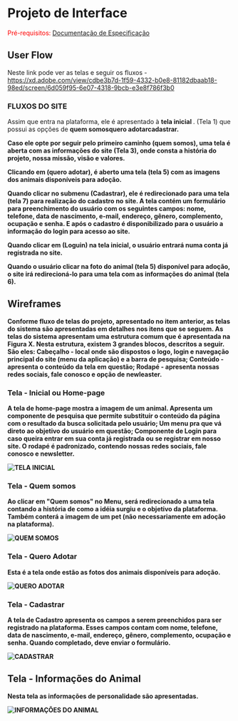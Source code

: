 
# Projeto de Interface

<span style="color:red">Pré-requisitos: <a href="2-Especificação do Projeto.md"> Documentação de Especificação</a></span>
## User Flow

Neste link pode ver as telas e seguir os fluxos - https://xd.adobe.com/view/cdbe3b7d-1f59-4332-b0e8-81182dbaab18-98ed/screen/6d059f95-6e07-4318-9bcb-e3e8f786f3b0

<h3>FLUXOS DO SITE</h3>

Assim que entra na plataforma, ele é apresentado à <b> tela inicial </b> .
(Tela 1) que possui as opções de <b>quem somos<b>quero adotar<b>cadastrar</b>.

Caso ele opte por seguir pelo primeiro caminho <b>(quem somos)</b>, uma tela é aberta com as informações do site (Tela 3), onde consta a história do projeto, nossa missão, visão e valores. 

Clicando em <b>(quero adotar)</b>, é aberto uma tela (tela 5) com as imagens dos animais disponíveis para adoção.

Quando clicar no submenu <b>(Cadastrar)</b>, ele é redirecionado para uma tela (tela 7) para realização do cadastro no site. A tela contém um formulário para preenchimento do usuário com os seguintes campos: nome, telefone, data de nascimento, e-mail, endereço, gênero, complemento, ocupação e senha. E após o cadastro é disponibilizado para o usuário a informação do login para acesso ao site.

Quando clicar em <b>(Loguin)</b> na tela inicial, o usuário entrará numa conta já registrada no site.
  
Quando o usuário clicar na foto do animal (tela 5) disponível para adoção, o site irá redirecioná-lo para uma tela com as informações do animal (tela 6).




## Wireframes

Conforme fluxo de telas do projeto, apresentado no item anterior, as telas do sistema são apresentadas em detalhes nos itens que se seguem. As telas do sistema apresentam uma estrutura comum que é apresentada na Figura X. Nesta estrutura, existem 3 grandes blocos, descritos a seguir. São eles:
Cabeçalho - local onde são dispostos o logo, login e navegação principal do site (menu da aplicação) e a barra de pesquisa;
Conteúdo - apresenta o conteúdo da tela em questão;
Rodapé - apresenta nossas redes sociais, fale conosco e opção de newleaster.

### Tela - Inicial ou Home-page
A tela de home-page mostra a imagem de um animal. Apresenta um componente de pesquisa que permite substituir o conteúdo da página com o resultado da busca solicitada pelo usuário;
Um menu pra que vá direto ao objetivo do usuário em questão;
Componente de Login para caso queira entrar em sua conta já registrada ou se registrar em nosso site.
O rodapé é padronizado, contendo nossas redes sociais, fale conosco e newsletter.

![TELA INICIAL](https://user-images.githubusercontent.com/83349744/135902314-0bb83376-9e61-4da8-aea0-4451e732c22c.png)
  
### Tela - Quem somos
Ao clicar em "Quem somos" no Menu, será redirecionado a uma tela contando a história de como a idéia surgiu e o objetivo da plataforma. Também conterá a imagem de um pet (não necessariamente em adoção na plataforma).

![QUEM SOMOS](https://user-images.githubusercontent.com/83349744/135914825-dbdaf354-2a59-4578-843a-96f6d4ca57cb.png)

### Tela - Quero Adotar
Esta é a tela onde estão as fotos dos animais disponíveis para adoção. 

![QUERO ADOTAR](https://user-images.githubusercontent.com/83349744/135913470-e65f3c38-a840-4dba-a8f1-a1b54efe483c.png)
  
### Tela - Cadastrar 
  
A tela de Cadastro apresenta os campos a serem preenchidos para ser registrado na plataforma. Esses campos contam com nome, telefone, data de nascimento, e-mail, endereço, gênero, complemento, ocupação e senha. Quando completado, deve enviar o formulário.  
  
![CADASTRAR](https://user-images.githubusercontent.com/83349744/135903984-a41d42a9-aa42-425b-85fb-db72c733f61c.png)  
  
## Tela - Informações do Animal

Nesta tela as informações de personalidade são apresentadas. 
  
![INFORMAÇÕES DO ANIMAL](https://user-images.githubusercontent.com/83349744/135906373-4cbd4d47-254c-4086-9f80-04fe0b0bba28.png)  








